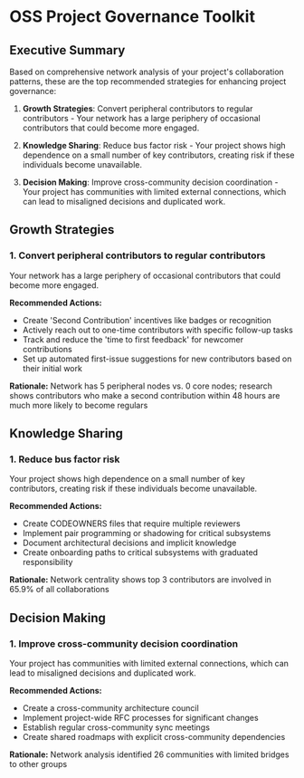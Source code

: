 # OSS Project Governance Toolkit

## Executive Summary

Based on comprehensive network analysis of your project's collaboration patterns, these are the top recommended strategies for enhancing project governance:

1. **Growth Strategies**: Convert peripheral contributors to regular contributors - Your network has a large periphery of occasional contributors that could become more engaged.

2. **Knowledge Sharing**: Reduce bus factor risk - Your project shows high dependence on a small number of key contributors, creating risk if these individuals become unavailable.

3. **Decision Making**: Improve cross-community decision coordination - Your project has communities with limited external connections, which can lead to misaligned decisions and duplicated work.

## Growth Strategies

### 1. Convert peripheral contributors to regular contributors

Your network has a large periphery of occasional contributors that could become more engaged.

**Recommended Actions:**

- Create 'Second Contribution' incentives like badges or recognition
- Actively reach out to one-time contributors with specific follow-up tasks
- Track and reduce the 'time to first feedback' for newcomer contributions
- Set up automated first-issue suggestions for new contributors based on their initial work

**Rationale:** Network has 5 peripheral nodes vs. 0 core nodes; research shows contributors who make a second contribution within 48 hours are much more likely to become regulars

## Knowledge Sharing

### 1. Reduce bus factor risk

Your project shows high dependence on a small number of key contributors, creating risk if these individuals become unavailable.

**Recommended Actions:**

- Create CODEOWNERS files that require multiple reviewers
- Implement pair programming or shadowing for critical subsystems
- Document architectural decisions and implicit knowledge
- Create onboarding paths to critical subsystems with graduated responsibility

**Rationale:** Network centrality shows top 3 contributors are involved in 65.9% of all collaborations

## Decision Making

### 1. Improve cross-community decision coordination

Your project has communities with limited external connections, which can lead to misaligned decisions and duplicated work.

**Recommended Actions:**

- Create a cross-community architecture council
- Implement project-wide RFC processes for significant changes
- Establish regular cross-community sync meetings
- Create shared roadmaps with explicit cross-community dependencies

**Rationale:** Network analysis identified 26 communities with limited bridges to other groups

